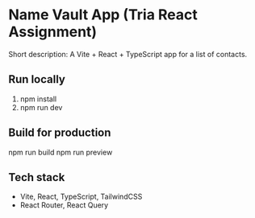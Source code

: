 # Name Vault App (Tria React Assignment)

Short description: A Vite + React + TypeScript app for a list of contacts.

## Run locally
1. npm install
2. npm run dev

## Build for production
npm run build
npm run preview

## Tech stack
- Vite, React, TypeScript, TailwindCSS
- React Router, React Query


